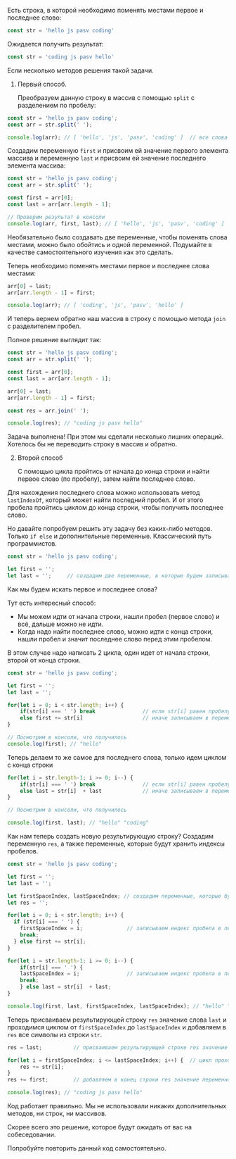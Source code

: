 Есть строка, в которой необходимо поменять местами первое и последнее слово:

```javascript
const str = 'hello js pasv coding'
```

Ожидается получить результат:

```javascript
const str = 'coding js pasv hello'
```

Если несколько методов решения такой задачи.

1. Первый способ.

   Преобразуем данную строку в массив с помощью `split` с разделением по пробелу:

```javascript
const str = 'hello js pasv coding';
const arr = str.split(' ');

console.log(arr); // [ 'hello', 'js', 'pasv', 'coding' ]  // все слова разделились по пробелу и каждому слову присвоился свой индекс
```

Создадим переменную `first` и присвоим ей значение первого элемента массива и переменную `last` и присвоим ей значение
последнего элемента массива:

```javascript
const str = 'hello js pasv coding';
const arr = str.split(' ');

const first = arr[0];
const last = arr[arr.length - 1];

// Проверим результат в консоли
console.log(arr, first, last); // [ 'hello', 'js', 'pasv', 'coding' ] 'hello' 'coding'
``` 

Необязательно было создавать две переменные, чтобы поменять слова местами, можно было обойтись и одной переменной.
Подумайте в качестве самостоятельного изучения как это сделать.

Теперь необходимо поменять местами первое и последнее слова местами:

```javascript
arr[0] = last;
arr[arr.length - 1] = first;

console.log(arr); // [ 'coding', 'js', 'pasv', 'hello' ]
```

И теперь вернем обратно наш массив в строку с помощью метода `join` с разделителем пробел.

Полное решение выглядит так:

```javascript
const str = 'hello js pasv coding';
const arr = str.split(' ');

const first = arr[0];
const last = arr[arr.length - 1];

arr[0] = last;
arr[arr.length - 1] = first;

const res = arr.join(' ');

console.log(res); // "coding js pasv hello"
```

Задача выполнена!
При этом мы сделали несколько лишних операций. Хотелось бы не переводить строку в массив и обратно.

2. Второй способ

   С помощью цикла пройтись от начала до конца строки и найти первое слово (по пробелу), затем найти последнее слово.

Для нахождения последнего слова можно использовать метод `lastIndexOf`, который может найти последний пробел. И от этого пробела пройтись циклом
до конца строки, чтобы получить последнее слово.

Но давайте попробуем решить эту задачу без каких-либо методов. Только `if else` и дополнительные переменные. Классический
путь программистов.

```javascript
const str = 'hello js pasv coding';

let first = '';
let last = '';     // создадим две переменные, в которые будем записывать первое и последнее слово
```
Как мы будем искать первое и последнее слова?

Тут есть интересный способ:

* Мы можем идти от начала строки, нашли пробел (первое слово) и всё, дальше можно не идти.
* Когда надо найти последнее слово, можно идти с конца строки, нашли пробел и значит последнее слово перед этим пробелом.

В этом случае надо написать 2 цикла, один идет от начала строки, второй от конца строки.

```javascript
const str = 'hello js pasv coding';

let first = '';
let last = '';

for(let i = 0; i < str.length; i++) {
    if(str[i] === ' ') break               // если str[i] равен пробелу, то прерываем цикл
    else first += str[i]                   // иначе записываем в переменную first
}

// Посмотрим в консоли, что получилось
console.log(first); // "hello"
```

Теперь делаем то же самое для последнего слова, только идем циклом с конца строки

```javascript
for(let i = str.length-1; i >= 0; i--) {
    if(str[i] === ' ') break               // если str[i] равен пробелу, то прерываем цикл
    else last = str[i]  + last             // иначе записываем в переменную last
}

// Посмотрим в консоли, что получилось

console.log(first, last); // "hello" "coding"
```
Как нам теперь создать новую результирующую строку?
Создадим переменную `res`, а также переменные, которые будут хранить индексы пробелов.

```javascript
const str = 'hello js pasv coding';

let first = '';
let last = '';

let firstSpaceIndex, lastSpaceIndex; // создадим переменные, которые будут хранить индексы пробелов
let res = '';

for(let i = 0; i < str.length; i++) {
  if (str[i] === ' ') {
    firstSpaceIndex = i;              // записываем индекс пробела в переменную firstSpaceIndex
    break;
  } else first += str[i];
}

for(let i = str.length-1; i >= 0; i--) {
    if(str[i] === ' ') {
    lastSpaceIndex = i;               // записываем индекс пробела в переменную lastSpaceIndex
    break;
    } else last = str[i]  + last;            
}

console.log(first, last, firstSpaceIndex, lastSpaceIndex); // "hello" "coding" 5 13
```

Теперь присваиваем результирующей строку `res` значение слова `last` и проходимся циклом от `firstSpaceIndex` до `lastSpaceIndex` и добавляем в `res` все символы из строки `str`.

```javascript
res = last;          // присваиваем результирующей строке res значение слова last и строка res не содержит пробелов

for(let i = firstSpaceIndex; i <= lastSpaceIndex; i++) {  // цикл проходит от первого проблела до последнего включительно, чтобы оба пробела попали в строку
    res += str[i];
}
res += first;        // добавляем в конец строки res значение переменной first

console.log(res); // "coding js pasv hello"
```

Код работает правильно. Мы не использовали никаких дополнительных методов, ни строк, ни массивов.

Скорее всего это решение, которое будут ожидать от вас на собеседовании.

Попробуйте повторить данный код самостоятельно.